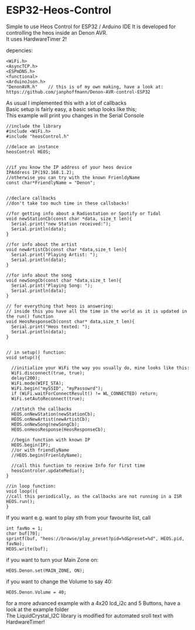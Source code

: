 # ESP32-Heos-Control
Simple to use Heos Control for ESP32 / Arduino IDE
It is developed for controlling the heos inside an Denon AVR.  
It uses HardwareTimer 2!  


depencies:
```
<WiFi.h>  
<AsyncTCP.h>  
<ESPmDNS.h>  
<functional>  
<ArduinoJson.h>  
"DenonAVR.h"    // this is of my own making, have a look at:
https://github.com/janphoffmann/Denon-AVR-control-ESP32  
```
  
  
As usual I implemented this with a lot of callbacks  
Basic setup is fairly easy, a basic setup looks like this;  
This example will print you changes in the Serial Console  
  
  
```
//include the library  
#include <WiFi.h>  
#include "heosControl.h"  
  
//delace an instance  
heosControl HEOS;  
  
  
//if you know the IP address of your heos device  
IPAddress IP(192.168.1.2);  
//otherwise you can try with the known FrienldyName  
const char*FriendlyName = "Denon";  
  
  
//declare callbacks  
//don't take too much time in these callsbacks!  
  
//for getting info about a Radiostation or Spotify or Tidal  
void newStationCb(const char *data, size_t len){  
  Serial.print("new Station received:");  
  Serial.println(data);  
}  
  
//for info about the artist  
void newArtistCb(const char *data,size_t len){  
  Serial.print("Playing Artist: ");  
  Serial.println(data);  
}  
  
//for info about the song  
void newSongCb(const char *data,size_t len){  
  Serial.print("Playing Song: ");  
  Serial.println(data);  
}  
  
// for everything that heos is answering:  
// inside this you have all the time in the world as it is updated in the run() function  
void HeosResponseCb(const char* data,size_t len){  
  Serial.print("Heos texted: ");  
  Serial.println(data);  
}  
  
  
// in setup() function:  
void setup(){  
  
  //initialize your WiFi the way you usually do, mine looks like this:  
  WiFi.disconnect(true, true);  
  delay(200);  
  WiFi.mode(WIFI_STA);  
  WiFi.begin("mySSID", "myPassowrd");  
  if (WiFi.waitForConnectResult() != WL_CONNECTED) return;  
  WiFi.setAutoReconnect(true);  
  
  //attatch the callbacks  
  HEOS.onNewStation(newStationCb);  
  HEOS.onNewArtist(newArtistCb);  
  HEOS.onNewSong(newSongCb);  
  HEOS.onHeosResponse(HeosResponseCb);  
  
  //begin function with known IP  
  HEOS.begin(IP);  
  //or with friendlyName  
  //HEOS.begin(FrienldyName);  
  
  //call this function to receive Info for first time  
  heosControler.updateMedia();  
}  
  
//in loop function:  
void loop(){  
//call this periodically, as the callbacks are not running in a ISR  
HEOS.run();  
}
```
  
If you want e.g. want to play sth from your favourite list, call  
```
int favNo = 1;  
char buf[70];  
sprintf(buf, "heos://browse/play_preset?pid=%d&preset=%d", HEOS.pid, favNo);  
HEOS.write(buf);  
```
  
if you want to turn your Main Zone on:  
```
HEOS.Denon.set(MAIN_ZONE, ON);  
```  
if you want to change the Volume to say 40:  
```
HEOS.Denon.Volume = 40;  
```  
  
for a more advanced example with a 4x20 lcd_i2c and 5 Buttons, have a look at the example folder  
The LiquidCrystal_I2C library is modified for automated sroll text with HardwareTimer!  
